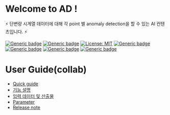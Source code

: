 # Welcome to AD !

⚡ 단변량 시계열 데이터에 대해 각 point 별 anomaly detection을 할 수 있는 AI 컨텐츠입니다. ⚡

[![Generic badge](https://img.shields.io/badge/release-v2.0.1-green.svg?style=for-the-badge)](http://링크)
[![Generic badge](https://img.shields.io/badge/last_update-2024.05.10-002E5F?style=for-the-badge)]()
[![License: MIT](https://img.shields.io/badge/License-MIT-yellow.svg?style=for-the-badge)](https://opensource.org/licenses/MIT)
[![Generic badge](https://img.shields.io/badge/python-3.10-purple.svg?style=for-the-badge&logo=python&logoColor=white)](https://www.python.org/)
[![Generic badge](https://img.shields.io/badge/ALO-v2.3.4-green.svg?style=for-the-badge)](requirement링크)
[![Generic badge](https://img.shields.io/badge/collab-blue.svg?style=for-the-badge)](http://collab.lge.com/main/pages/viewpage.action?pageId=2338397981)
[![Generic badge](https://img.shields.io/badge/request_clm-green.svg?style=for-the-badge)](http://collab.lge.com/main/pages/viewpage.action?pageId=2157128981)


# User Guide(collab)
- [Quick guide](https://meerkat-ai.com/docs/user_guide/data_scientist_guide/ai_contents/ad/)
- [기능 설명](https://meerkat-ai.com/docs/user_guide/data_scientist_guide/ai_contents/ad/features)
- [입력 데이터 및 산출물](https://meerkat-ai.com/docs/user_guide/data_scientist_guide/ai_contents/ad/data)
- [Parameter](https://meerkat-ai.com/docs/user_guide/data_scientist_guide/ai_contents/ad/parameter)
- [Release note](https://meerkat-ai.com/docs/user_guide/data_scientist_guide/ai_contents/ad/release)
